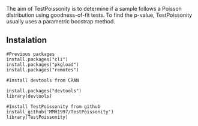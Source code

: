 The aim of TestPoissonity is to determine if a sample follows a Poisson distribution using goodness-of-fit tests.
To find the p-value, TestPoissonity usually uses a parametric boostrap method. 
 


## Instalation

```{r }
#Previous packages
install.packages("cli")
install.packages("pkgload")
install.packages("remotes")

#Install devtools from CRAN

install.packages("devtools")
library(devtools)

#Install TestPoissonity from github
install_github('MMH1997/TestPoissonity')
library(TestPoissonity)

```

